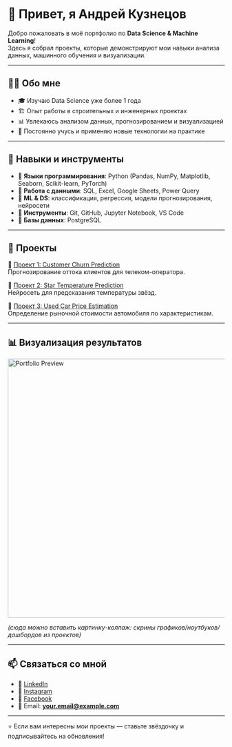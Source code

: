 # 👋 Привет, я Андрей Кузнецов  

Добро пожаловать в моё портфолио по **Data Science & Machine Learning**!  
Здесь я собрал проекты, которые демонстрируют мои навыки анализа данных, машинного обучения и визуализации.  

---

## 🧑‍💻 Обо мне  
- 🎓 Изучаю Data Science уже более 1 года  
- 🏗️ Опыт работы в строительных и инженерных проектах  
- 📊 Увлекаюсь анализом данных, прогнозированием и визуализацией  
- 🚀 Постоянно учусь и применяю новые технологии на практике  

---

## 🔧 Навыки и инструменты  
- 📍 **Языки программирования**: Python (Pandas, NumPy, Matplotlib, Seaborn, Scikit-learn, PyTorch)  
- 📍 **Работа с данными**: SQL, Excel, Google Sheets, Power Query  
- 📍 **ML & DS**: классификация, регрессия, модели прогнозирования, нейросети  
- 📍 **Инструменты**: Git, GitHub, Jupyter Notebook, VS Code  
- 📍 **Базы данных**: PostgreSQL  

---

## 📂 Проекты  

🔹 [Проект 1: Customer Churn Prediction](./churn_prediction/README.md)  
Прогнозирование оттока клиентов для телеком-оператора.  

🔹 [Проект 2: Star Temperature Prediction](./star_temperature/README.md)  
Нейросеть для предсказания температуры звёзд.  

🔹 [Проект 3: Used Car Price Estimation](./car_price/README.md)  
Определение рыночной стоимости автомобиля по характеристикам.  

---

## 📊 Визуализация результатов  
<img src="images/portfolio_preview.png" alt="Portfolio Preview" width="600"/>  

*(сюда можно вставить картинку-коллаж: скрины графиков/ноутбуков/дашбордов из проектов)*  

---

## 📫 Связаться со мной  
- 💼 [LinkedIn](https://www.linkedin.com/)  
- 📸 [Instagram](https://www.instagram.com/)  
- 📝 [Facebook](https://www.facebook.com/)  
- 📧 Email: **your.email@example.com**  

---

⭐ Если вам интересны мои проекты — ставьте звёздочку и подписывайтесь на обновления!  
